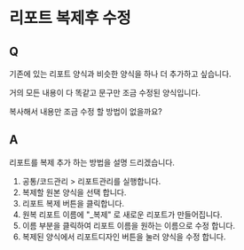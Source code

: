 # 리포트 복제후 수정

## Q

기존에 있는 리포트 양식과 비슷한 양식을 하나 더 추가하고 싶습니다.

거의 모든 내용이 다 똑같고 문구만 조금 수정된 양식입니다.

복사해서 내용만 조금 수정 할 방법이 없을까요?

## A

리포트를 복제 추가 하는 방법을 설명 드리겠습니다.

1. 공통/코드관리 &gt; 리포트관리를 실행합니다.  
2. 복제할 원본 양식을 선택 합니다.  
3. 리포트 복제 버튼을 클릭합니다.  
4. 원복 리포트 이름에 "\_복제" 로 새로운 리포트가 만들어집니다.  
5. 이름 부분을 클릭하여 리포트 이름을 원하는 이름으로 수정 합니다.  
6. 복제된 양식에서 리포트디자인 버튼을 눌러 양식을 수정 합니다.

